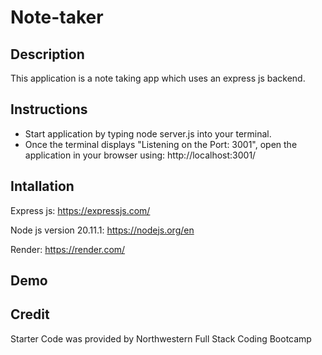 # Note-taker

## Description 
This application is a note taking app which uses an express js backend. 

## Instructions
* Start application by typing node server.js into your terminal. 
* Once the terminal displays "Listening on the Port: 3001", open the application in your browser using: http://localhost:3001/

## Intallation 
Express js: https://expressjs.com/

Node js version 20.11.1: https://nodejs.org/en 

Render: https://render.com/

## Demo 

## Credit
Starter Code was provided by Northwestern Full Stack Coding Bootcamp